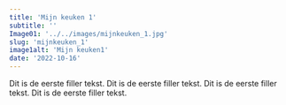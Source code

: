 ```yaml
---
title: 'Mijn keuken 1'
subtitle: ''
Image01: '../../images/mijnkeuken_1.jpg'
slug: 'mijnkeuken_1'
image1alt: 'Mijn keuken1'
date: '2022-10-16'
---
```

Dit is de eerste filler tekst. Dit is de eerste filler tekst. Dit is de eerste filler tekst. Dit is de eerste filler tekst. 